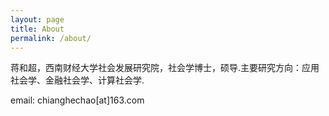 ```yaml
---
layout: page
title: About
permalink: /about/
---
```


蒋和超，西南财经大学社会发展研究院，社会学博士，硕导.主要研究方向：应用社会学、金融社会学、计算社会学.

email: chianghechao[at]163.com
